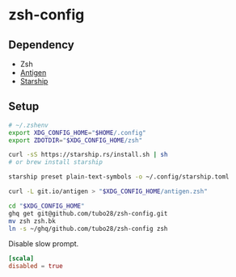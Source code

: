 # zsh-config

## Dependency

* Zsh
* [Antigen](https://github.com/zsh-users/antigen)
* [Starship](https://starship.rs/)

## Setup

```zsh
# ~/.zshenv
export XDG_CONFIG_HOME="$HOME/.config"
export ZDOTDIR="$XDG_CONFIG_HOME/zsh"
```

```sh
curl -sS https://starship.rs/install.sh | sh
# or brew install starship

starship preset plain-text-symbols -o ~/.config/starship.toml

curl -L git.io/antigen > "$XDG_CONFIG_HOME/antigen.zsh"
```

```sh
cd "$XDG_CONFIG_HOME"
ghq get git@github.com/tubo28/zsh-config.git
mv zsh zsh.bk
ln -s ~/ghq/github.com/tubo28/zsh-config zsh
```

Disable slow prompt.

```toml
[scala]
disabled = true
```
